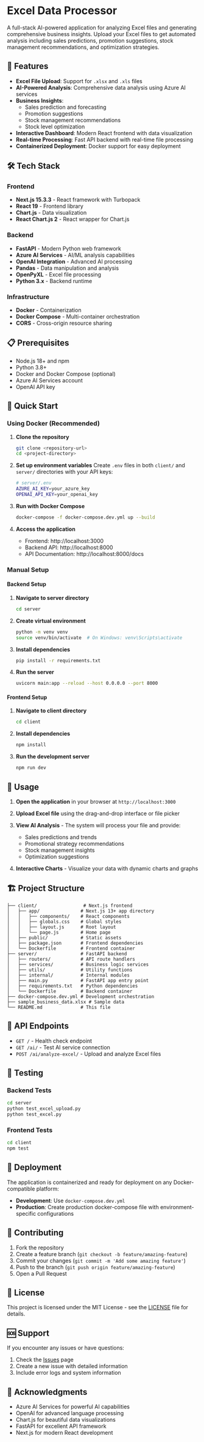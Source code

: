 # Excel Data Processor

A full-stack AI-powered application for analyzing Excel files and generating comprehensive business insights. Upload your Excel files to get automated analysis including sales predictions, promotion suggestions, stock management recommendations, and optimization strategies.

## 🚀 Features

- **Excel File Upload**: Support for `.xlsx` and `.xls` files
- **AI-Powered Analysis**: Comprehensive data analysis using Azure AI services
- **Business Insights**: 
  - Sales prediction and forecasting
  - Promotion suggestions
  - Stock management recommendations
  - Stock level optimization
- **Interactive Dashboard**: Modern React frontend with data visualization
- **Real-time Processing**: Fast API backend with real-time file processing
- **Containerized Deployment**: Docker support for easy deployment

## 🛠️ Tech Stack

### Frontend
- **Next.js 15.3.3** - React framework with Turbopack
- **React 19** - Frontend library
- **Chart.js** - Data visualization
- **React Chart.js 2** - React wrapper for Chart.js

### Backend
- **FastAPI** - Modern Python web framework
- **Azure AI Services** - AI/ML analysis capabilities
- **OpenAI Integration** - Advanced AI processing
- **Pandas** - Data manipulation and analysis
- **OpenPyXL** - Excel file processing
- **Python 3.x** - Backend runtime

### Infrastructure
- **Docker** - Containerization
- **Docker Compose** - Multi-container orchestration
- **CORS** - Cross-origin resource sharing

## 📋 Prerequisites

- Node.js 18+ and npm
- Python 3.8+
- Docker and Docker Compose (optional)
- Azure AI Services account
- OpenAI API key

## 🚀 Quick Start

### Using Docker (Recommended)

1. **Clone the repository**
   ```bash
   git clone <repository-url>
   cd <project-directory>
   ```

2. **Set up environment variables**
   Create `.env` files in both `client/` and `server/` directories with your API keys:
   ```bash
   # server/.env
   AZURE_AI_KEY=your_azure_key
   OPENAI_API_KEY=your_openai_key
   ```

3. **Run with Docker Compose**
   ```bash
   docker-compose -f docker-compose.dev.yml up --build
   ```

4. **Access the application**
   - Frontend: http://localhost:3000
   - Backend API: http://localhost:8000
   - API Documentation: http://localhost:8000/docs

### Manual Setup

#### Backend Setup

1. **Navigate to server directory**
   ```bash
   cd server
   ```

2. **Create virtual environment**
   ```bash
   python -m venv venv
   source venv/bin/activate  # On Windows: venv\Scripts\activate
   ```

3. **Install dependencies**
   ```bash
   pip install -r requirements.txt
   ```

4. **Run the server**
   ```bash
   uvicorn main:app --reload --host 0.0.0.0 --port 8000
   ```

#### Frontend Setup

1. **Navigate to client directory**
   ```bash
   cd client
   ```

2. **Install dependencies**
   ```bash
   npm install
   ```

3. **Run the development server**
   ```bash
   npm run dev
   ```

## 📖 Usage

1. **Open the application** in your browser at `http://localhost:3000`

2. **Upload Excel file** using the drag-and-drop interface or file picker

3. **View AI Analysis** - The system will process your file and provide:
   - Sales predictions and trends
   - Promotional strategy recommendations
   - Stock management insights
   - Optimization suggestions

4. **Interactive Charts** - Visualize your data with dynamic charts and graphs

## 🏗️ Project Structure

```
├── client/                 # Next.js frontend
│   ├── app/               # Next.js 13+ app directory
│   │   ├── components/    # React components
│   │   ├── globals.css    # Global styles
│   │   ├── layout.js      # Root layout
│   │   └── page.js        # Home page
│   ├── public/            # Static assets
│   ├── package.json       # Frontend dependencies
│   └── Dockerfile         # Frontend container
├── server/                # FastAPI backend
│   ├── routers/           # API route handlers
│   ├── services/          # Business logic services
│   ├── utils/             # Utility functions
│   ├── internal/          # Internal modules
│   ├── main.py            # FastAPI app entry point
│   ├── requirements.txt   # Python dependencies
│   └── Dockerfile         # Backend container
├── docker-compose.dev.yml # Development orchestration
├── sample_business_data.xlsx # Sample data
└── README.md              # This file
```

## 🔧 API Endpoints

- `GET /` - Health check endpoint
- `GET /ai/` - Test AI service connection
- `POST /ai/analyze-excel/` - Upload and analyze Excel files

## 🧪 Testing

### Backend Tests
```bash
cd server
python test_excel_upload.py
python test_excel.py
```

### Frontend Tests
```bash
cd client
npm test
```

## 🚀 Deployment

The application is containerized and ready for deployment on any Docker-compatible platform:

- **Development**: Use `docker-compose.dev.yml`
- **Production**: Create production docker-compose file with environment-specific configurations

## 🤝 Contributing

1. Fork the repository
2. Create a feature branch (`git checkout -b feature/amazing-feature`)
3. Commit your changes (`git commit -m 'Add some amazing feature'`)
4. Push to the branch (`git push origin feature/amazing-feature`)
5. Open a Pull Request

## 📄 License

This project is licensed under the MIT License - see the [LICENSE](LICENSE) file for details.

## 🆘 Support

If you encounter any issues or have questions:

1. Check the [Issues](../../issues) page
2. Create a new issue with detailed information
3. Include error logs and system information

## 🙏 Acknowledgments

- Azure AI Services for powerful AI capabilities
- OpenAI for advanced language processing
- Chart.js for beautiful data visualizations
- FastAPI for excellent API framework
- Next.js for modern React development 